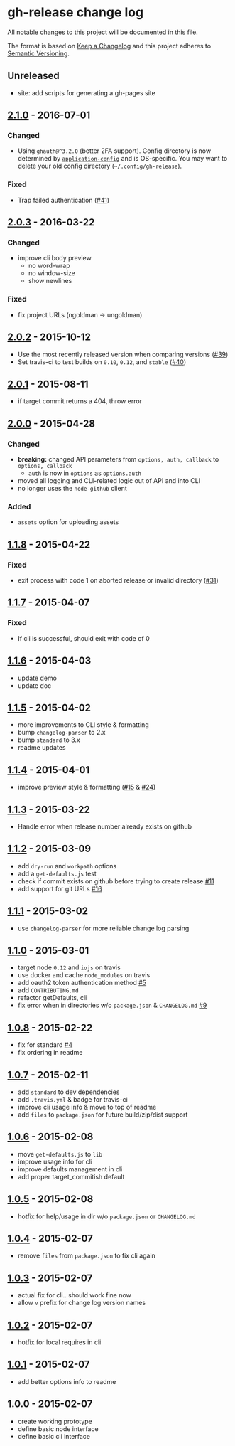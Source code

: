 # gh-release change log

All notable changes to this project will be documented in this file.

The format is based on [Keep a Changelog](http://keepachangelog.com/)
and this project adheres to [Semantic Versioning](http://semver.org/).

## Unreleased

- site: add scripts for generating a gh-pages site

## [2.1.0] - 2016-07-01

### Changed

* Using `ghauth@^3.2.0` (better 2FA support). Config directory is now determined by [`application-config`](https://github.com/LinusU/node-application-config) and is OS-specific. You may want to delete your old config directory (`~/.config/gh-release`).

### Fixed

* Trap failed authentication ([#41](https://github.com/ungoldman/gh-release/pull/41))

## [2.0.3] - 2016-03-22

### Changed

* improve cli body preview
  * no word-wrap
  * no window-size
  * show newlines

### Fixed

* fix project URLs (ngoldman -> ungoldman)

## [2.0.2] - 2015-10-12

* Use the most recently released version when comparing versions ([#39](https://github.com/ungoldman/gh-release/pull/39))
* Set travis-ci to test builds on `0.10`, `0.12`, and `stable` ([#40](https://github.com/ungoldman/gh-release/pull/40))

## [2.0.1] - 2015-08-11

* if target commit returns a 404, throw error

## [2.0.0] - 2015-04-28

### Changed

* **breaking:** changed API parameters from `options, auth, callback` to `options, callback`
  * `auth` is now in `options` as `options.auth`
* moved all logging and CLI-related logic out of API and into CLI
* no longer uses the `node-github` client

### Added

* `assets` option for uploading assets

## [1.1.8] - 2015-04-22

### Fixed

* exit process with code 1 on aborted release or invalid directory ([#31](https://github.com/ungoldman/gh-release/issues/31))

## [1.1.7] - 2015-04-07

### Fixed

* If cli is successful, should exit with code of 0

## [1.1.6] - 2015-04-03

* update demo
* update doc

## [1.1.5] - 2015-04-02

* more improvements to CLI style & formatting
* bump `changelog-parser` to 2.x
* bump `standard` to 3.x
* readme updates

## [1.1.4] - 2015-04-01

* improve preview style & formatting ([#15](https://github.com/ungoldman/gh-release/issues/15) & [#24](https://github.com/ungoldman/gh-release/pull/24))

## [1.1.3] - 2015-03-22

* Handle error when release number already exists on github

## [1.1.2] - 2015-03-09

* add `dry-run` and `workpath` options
* add a `get-defaults.js` test
* check if commit exists on github before trying to create release [#11](https://github.com/ungoldman/gh-release/issues/11)
* add support for git URLs [#16](https://github.com/ungoldman/gh-release/issues/16)

## [1.1.1] - 2015-03-02

* use `changelog-parser` for more reliable change log parsing

## [1.1.0] - 2015-03-01

* target node `0.12` and `iojs` on travis
* use docker and cache `node_modules` on travis
* add oauth2 token authentication method [#5](https://github.com/ungoldman/gh-release/issues/5)
* add `CONTRIBUTING.md`
* refactor getDefaults, cli
* fix error when in directories w/o `package.json` & `CHANGELOG.md` [#9](https://github.com/ungoldman/gh-release/issues/9)

## [1.0.8] - 2015-02-22

* fix for standard [#4](https://github.com/ungoldman/gh-release/issues/4)
* fix ordering in readme

## [1.0.7] - 2015-02-11

* add `standard` to dev dependencies
* add `.travis.yml` & badge for travis-ci
* improve cli usage info & move to top of readme
* add `files` to `package.json` for future build/zip/dist support

## [1.0.6] - 2015-02-08

* move `get-defaults.js` to `lib`
* improve usage info for cli
* improve defaults management in cli
* add proper target_commitish default

## [1.0.5] - 2015-02-08

* hotfix for help/usage in dir w/o `package.json` or `CHANGELOG.md`

## [1.0.4] - 2015-02-07

* remove `files` from `package.json` to fix cli again

## [1.0.3] - 2015-02-07

* actual fix for cli.. should work fine now
* allow `v` prefix for change log version names

## [1.0.2] - 2015-02-07

* hotfix for local requires in cli

## [1.0.1] - 2015-02-07

* add better options info to readme

## 1.0.0 - 2015-02-07

* create working prototype
* define basic node interface
* define basic cli interface

[2.1.0]: https://github.com/ungoldman/gh-release/compare/v2.0.3...v2.1.0
[2.0.3]: https://github.com/ungoldman/gh-release/compare/v2.0.2...v2.0.3
[2.0.2]: https://github.com/ungoldman/gh-release/compare/v2.0.1...v2.0.2
[2.0.1]: https://github.com/ungoldman/gh-release/compare/v2.0.0...v2.0.1
[2.0.0]: https://github.com/ungoldman/gh-release/compare/v1.1.8...v2.0.0
[1.1.8]: https://github.com/ungoldman/gh-release/compare/v1.1.7...v1.1.8
[1.1.7]: https://github.com/ungoldman/gh-release/compare/v1.1.6...v1.1.7
[1.1.6]: https://github.com/ungoldman/gh-release/compare/v1.1.5...v1.1.6
[1.1.5]: https://github.com/ungoldman/gh-release/compare/v1.1.4...v1.1.5
[1.1.4]: https://github.com/ungoldman/gh-release/compare/v1.1.3...v1.1.4
[1.1.3]: https://github.com/ungoldman/gh-release/compare/v1.1.2...v1.1.3
[1.1.2]: https://github.com/ungoldman/gh-release/compare/v1.1.1...v1.1.2
[1.1.1]: https://github.com/ungoldman/gh-release/compare/v1.1.0...v1.1.1
[1.1.0]: https://github.com/ungoldman/gh-release/compare/v1.0.8...v1.1.0
[1.0.8]: https://github.com/ungoldman/gh-release/compare/v1.0.7...v1.0.8
[1.0.7]: https://github.com/ungoldman/gh-release/compare/v1.0.6...v1.0.7
[1.0.6]: https://github.com/ungoldman/gh-release/compare/v1.0.5...v1.0.6
[1.0.5]: https://github.com/ungoldman/gh-release/compare/v1.0.4...v1.0.5
[1.0.4]: https://github.com/ungoldman/gh-release/compare/v1.0.3...v1.0.4
[1.0.3]: https://github.com/ungoldman/gh-release/compare/v1.0.2...v1.0.3
[1.0.2]: https://github.com/ungoldman/gh-release/compare/v1.0.1...v1.0.2
[1.0.1]: https://github.com/ungoldman/gh-release/compare/v1.0.0...v1.0.1
